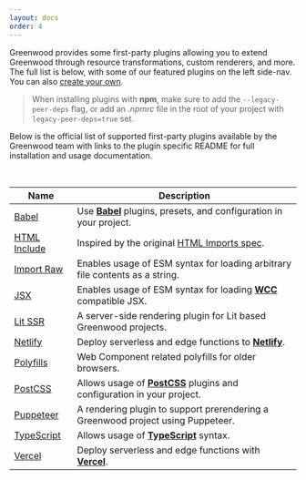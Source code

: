 ```yaml
---
layout: docs
order: 4
---
```


<app-heading-box heading="Plugins">
  <p>Greenwood provides some first-party plugins allowing you to extend Greenwood through resource transformations, custom renderers, and more.  The full list is below, with some of our featured plugins on the left side-nav.  You can also <a href="/docs/reference/plugins-api/">create your own</a>.</p>
</app-heading-box>

> When installing plugins with **npm**, make sure to add the `--legacy-peer-deps` flag, or add an _.npmrc_ file in the root of your project with `legacy-peer-deps=true` set.

Below is the official list of supported first-party plugins available by the Greenwood team with links to the plugin specific README for full installation and usage documentation.

<br>

| Name                                                                                                      | Description                                                                                                   |
| --------------------------------------------------------------------------------------------------------- | ------------------------------------------------------------------------------------------------------------- |
| [Babel](https://github.com/ProjectEvergreen/greenwood/tree/master/packages/plugin-babel)                  | Use [**Babel**](https://babeljs.io/) plugins, presets, and configuration in your project.                     |
| [HTML Include](https://github.com/ProjectEvergreen/greenwood/tree/master/packages/plugin-include-html)    | Inspired by the original [HTML Imports spec](https://www.html5rocks.com/en/tutorials/webcomponents/imports/). |
| [Import Raw](https://github.com/ProjectEvergreen/greenwood/tree/master/packages/plugin-import-raw)        | Enables usage of ESM syntax for loading arbitrary file contents as a string.                                  |
| [JSX](https://github.com/ProjectEvergreen/greenwood/tree/master/packages/plugin-import-jsx)               | Enables usage of ESM syntax for loading [**WCC**](https://github.com/ProjectEvergreen/wcc) compatible JSX.    |
| [Lit SSR](https://github.com/ProjectEvergreen/greenwood/tree/master/packages/plugin-renderer-lit)         | A server-side rendering plugin for Lit based Greenwood projects.                                              |
| [Netlify](https://github.com/ProjectEvergreen/greenwood/tree/master/packages/plugin-adapter-netlify)      | Deploy serverless and edge functions to [**Netlify**](https://www.netlify.com/).                              |
| [Polyfills](https://github.com/ProjectEvergreen/greenwood/tree/master/packages/plugin-polyfills)          | Web Component related polyfills for older browsers.                                                           |
| [PostCSS](https://github.com/ProjectEvergreen/greenwood/tree/master/packages/plugin-postcss)              | Allows usage of [**PostCSS**](https://postcss.org/) plugins and configuration in your project.                |
| [Puppeteer](https://github.com/ProjectEvergreen/greenwood/tree/master/packages/plugin-renderer-puppeteer) | A rendering plugin to support prerendering a Greenwood project using Puppeteer.                               |
| [TypeScript](https://github.com/ProjectEvergreen/greenwood/tree/master/packages/plugin-typescript)        | Allows usage of [**TypeScript**](https://www.typescriptlang.org/) syntax.                                     |
| [Vercel](https://github.com/ProjectEvergreen/greenwood/tree/master/packages/plugin-adapter-vercel)        | Deploy serverless and edge functions with [**Vercel**](https://vercel.com/).                                  |
